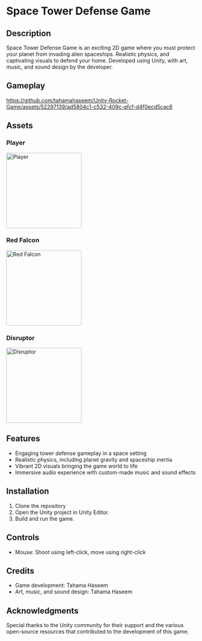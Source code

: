 # Space Tower Defense Game

## Description
Space Tower Defense Game is an exciting 2D game where you must protect your planet from invading alien spaceships. Realistic physics, and captivating visuals to defend your home. Developed using Unity, with art, music, and sound design by the developer.

## Gameplay

https://github.com/tahamahaseem/Unity-Rocket-Game/assets/52297139/ad5804c1-c532-409c-afcf-d4f0ecd5cac6

## Assets

### Player
<img src="https://github.com/tahamahaseem/Unity-Rocket-Game/assets/52297139/df39c2e5-ca8e-4229-a774-0c72cce12790" alt="Player" width="200" />

### Red Falcon
<img src="https://github.com/tahamahaseem/Unity-Rocket-Game/assets/52297139/8ccc2cb8-72cd-4616-b907-5a8ccceb72d4" alt="Red Falcon" width="200" />

### Disruptor
<img src="https://github.com/tahamahaseem/Unity-Rocket-Game/assets/52297139/e0b222c5-1626-49ab-b8db-b4a3d28a6ae4" alt="Disruptor" width="200" />

## Features
- Engaging tower defense gameplay in a space setting
- Realistic physics, including planet gravity and spaceship inertia
- Vibrant 2D visuals bringing the game world to life
- Immersive audio experience with custom-made music and sound effects

## Installation
1. Clone the repository
2. Open the Unity project in Unity Editor.
3. Build and run the game.

## Controls
- Mouse: Shoot using left-click, move using right-click

## Credits
- Game development: Tahama Haseem
- Art, music, and sound design: Tahama Haseem

## Acknowledgments
Special thanks to the Unity community for their support and the various open-source resources that contributed to the development of this game.
